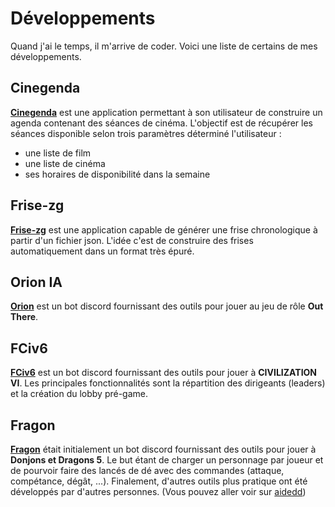 # Développements

Quand j'ai le temps, il m'arrive de coder. Voici une liste de certains de mes développements.


## Cinegenda

**[Cinegenda](https://furzorg.github.io/developpements/cinegenda)** est une application permettant à son utilisateur de construire un agenda contenant des séances de cinéma.
L'objectif est de récupérer les séances disponible selon trois paramètres déterminé l'utilisateur :
- une liste de film
- une liste de cinéma
- ses horaires de disponibilité dans la semaine


## Frise-zg

**[Frise-zg](https://furzorg.github.io/developpements/frise-zg)** est une application capable de générer une frise chronologique à partir d'un fichier json.
L'idée c'est de construire des frises automatiquement dans un format très épuré.


## Orion IA

**[Orion](https://furzorg.github.io/developpements/orion)** est un bot discord fournissant des outils pour jouer au jeu de rôle **Out There**.


## FCiv6

**[FCiv6](https://furzorg.github.io/developpements/fciv6)** est un bot discord fournissant des outils pour jouer à **CIVILIZATION VI**.
Les principales fonctionnalités sont la répartition des dirigeants (leaders) et la création du lobby pré-game.


## Fragon

**[Fragon](https://furzorg.github.io/developpements/fragon)** était initialement un bot discord fournissant des outils pour jouer à **Donjons et Dragons 5**. Le but étant de charger un personnage par joueur et de pourvoir faire des lancés de dé avec des commandes (attaque, compétance, dégât, ...). Finalement, d'autres outils plus pratique ont été développés par d'autres personnes. (Vous pouvez aller voir sur [aidedd](https://www.aidedd.org/))
